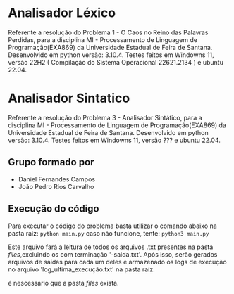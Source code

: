 # Analisador Léxico
Referente a resolução do Problema 1 - O Caos no Reino das Palavras Perdidas, para a disciplina MI - Processamento de Linguagem de Programação(EXA869) da Universidade Estadual de Feira de Santana. Desenvolvido em python versão: 3.10.4. Testes feitos em Windowns 11, versão 22H2 ( Compilação do Sistema Operacional 22621.2134 ) e ubuntu 22.04.

# Analisador Sintatico
Referente a resolução do Problema 3 - Analisador Sintático, para a disciplina MI - Processamento de Linguagem de Programação(EXA869) da Universidade Estadual de Feira de Santana. Desenvolvido em python versão: 3.10.4. Testes feitos em Windowns 11, versão ??? e ubuntu 22.04.

## Grupo formado por
- Daniel Fernandes Campos
- João Pedro Rios Carvalho

## Execução do código
Para executar o código do problema basta utilizar o comando abaixo na pasta raíz:
`python main.py`
caso não funcione, tente:
`python3 main.py`

Este arquivo fará a leitura de todos os arquivos .txt presentes na pasta *files*,excluindo os com terminação '-saida.txt'. Após isso, serão gerados arquivos de saídas para cada um deles e armazenado os logs de execução no arquivo 'log_ultima_execução.txt' na pasta raíz.

é nescessario que a pasta *files* exista.
